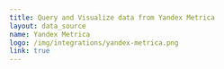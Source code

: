 ```yaml
---
title: Query and Visualize data from Yandex Metrica
layout: data_source
name: Yandex Metrica
logo: /img/integrations/yandex-metrica.png
link: true
---
```

